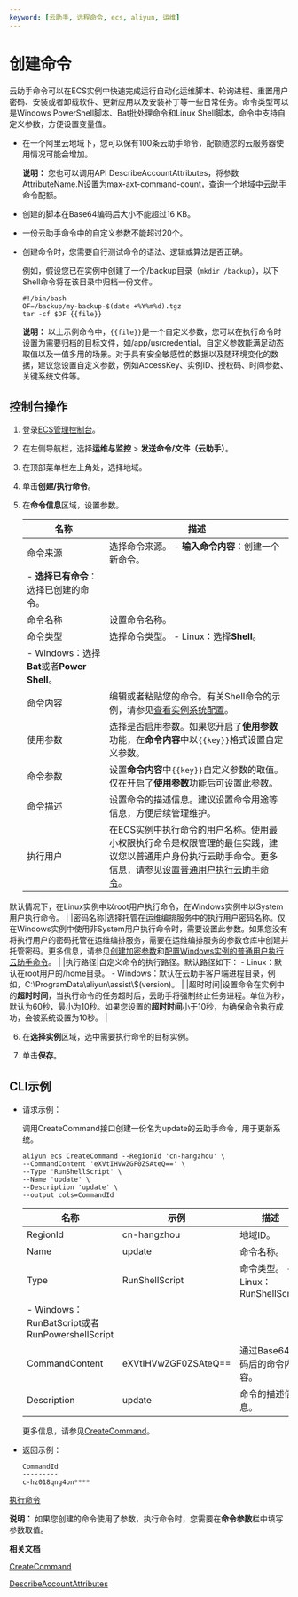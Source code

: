 ```yaml
---
keyword: [云助手, 远程命令, ecs, aliyun, 运维]
---
```


# 创建命令

云助手命令可以在ECS实例中快速完成运行自动化运维脚本、轮询进程、重置用户密码、安装或者卸载软件、更新应用以及安装补丁等一些日常任务。命令类型可以是Windows PowerShell脚本、Bat批处理命令和Linux Shell脚本，命令中支持自定义参数，方便设置变量值。

-   在一个阿里云地域下，您可以保有100条云助手命令，配额随您的云服务器使用情况可能会增加。

    **说明：** 您也可以调用API DescribeAccountAttributes，将参数AttributeName.N设置为max-axt-command-count，查询一个地域中云助手命令配额。

-   创建的脚本在Base64编码后大小不能超过16 KB。
-   一份云助手命令中的自定义参数不能超过20个。
-   创建命令时，您需要自行测试命令的语法、逻辑或算法是否正确。

    例如，假设您已在实例中创建了一个/backup目录（`mkdir /backup`），以下Shell命令将在该目录中归档一份文件。

    ```
    #!/bin/bash 
    OF=/backup/my-backup-$(date +%Y%m%d).tgz
    tar -cf $OF {{file}}
    ```

    **说明：** 以上示例命令中，`{{file}}`是一个自定义参数，您可以在执行命令时设置为需要归档的目标文件，如/app/usrcredential。自定义参数能满足动态取值以及一值多用的场景。对于具有安全敏感性的数据以及随环境变化的数据，建议您设置自定义参数，例如AccessKey、实例ID、授权码、时间参数、关键系统文件等。


## 控制台操作

1.  登录[ECS管理控制台](https://ecs.console.aliyun.com)。

2.  在左侧导航栏，选择**运维与监控** \> **发送命令/文件（云助手）**。

3.  在顶部菜单栏左上角处，选择地域。

4.  单击**创建/执行命令**。

5.  在**命令信息**区域，设置参数。

    |名称|描述|
    |--|--|
    |命令来源|选择命令来源。    -   **输入命令内容**：创建一个新命令。
    -   **选择已有命令**：选择已创建的命令。 |
    |命令名称|设置命令名称。|
    |命令类型|选择命令类型。    -   Linux：选择**Shell**。
    -   Windows：选择**Bat**或者**Power Shell**。 |
    |命令内容|编辑或者粘贴您的命令。有关Shell命令的示例，请参见[查看实例系统配置](/intl.zh-CN/运维与监控/云助手/DevOps自动化运维实践/查看实例系统配置.md)。 |
    |使用参数|选择是否启用参数。如果您开启了**使用参数**功能，在**命令内容**中以`{{key}}`格式设置自定义参数。 |
    |命令参数|设置**命令内容**中`{{key}}`自定义参数的取值。仅在开启了**使用参数**功能后可设置此参数。 |
    |命令描述|设置命令的描述信息。建议设置命令用途等信息，方便后续管理维护。|
    |执行用户|在ECS实例中执行命令的用户名称。使用最小权限执行命令是权限管理的最佳实践，建议您以普通用户身份执行云助手命令。更多信息，请参见[设置普通用户执行云助手命令]()。

默认情况下，在Linux实例中以root用户执行命令，在Windows实例中以System用户执行命令。 |
    |密码名称|选择托管在运维编排服务中的执行用户密码名称。仅在Windows实例中使用非System用户执行命令时，需要设置此参数。如果您没有将执行用户的密码托管在运维编排服务，需要在运维编排服务的参数仓库中创建并托管密码。更多信息，请参见[创建加密参数]()和[配置Windows实例的普通用户执行云助手命令]()。 |
    |执行路径|自定义命令的执行路径。默认路径如下：    -   Linux：默认在root用户的/home目录。
    -   Windows：默认在云助手客户端进程目录，例如，C:\\ProgramData\\aliyun\\assist\\$\(version\)。 |
    |超时时间|设置命令在实例中的**超时时间**，当执行命令的任务超时后，云助手将强制终止任务进程。单位为秒，默认为60秒，最小为10秒。如果您设置的**超时时间**小于10秒，为确保命令执行成功，会被系统设置为10秒。 |

6.  在**选择实例**区域，选中需要执行命令的目标实例。

7.  单击**保存**。


## CLI示例

-   请求示例：

    调用CreateCommand接口创建一份名为update的云助手命令，用于更新系统。

    ```
    aliyun ecs CreateCommand --RegionId 'cn-hangzhou' \
    --CommandContent 'eXVtIHVwZGF0ZSAteQ==' \
    --Type 'RunShellScript' \
    --Name 'update' \
    --Description 'update' \
    --output cols=CommandId
    ```

    |名称|示例|描述|
    |--|--|--|
    |RegionId|cn-hangzhou|地域ID。|
    |Name|update|命令名称。|
    |Type|RunShellScript|命令类型。    -   Linux：RunShellScript
    -   Windows：RunBatScript或者RunPowershellScript |
    |CommandContent|eXVtIHVwZGF0ZSAteQ==|通过Base64编码后的命令内容。|
    |Description|update|命令的描述信息。|

    更多信息，请参见[CreateCommand](/intl.zh-CN/API参考/云助手/CreateCommand.md)。

-   返回示例：

    ```
    CommandId
    ---------
    c-hz018qng4on****
    ```


[执行命令](/intl.zh-CN/运维与监控/云助手/使用云助手/执行命令.md)

**说明：** 如果您创建的命令使用了参数，执行命令时，您需要在**命令参数**栏中填写参数取值。

**相关文档**  


[CreateCommand](/intl.zh-CN/API参考/云助手/CreateCommand.md)

[DescribeAccountAttributes](/intl.zh-CN/API参考/其他接口/DescribeAccountAttributes.md)

